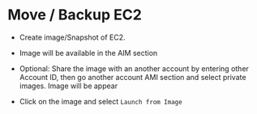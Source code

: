 # Move / Backup EC2

* Create image/Snapshot of EC2.

* Image will be available in the AIM section

* Optional: Share the image with an another account by entering other Account ID, then go another account AMI section and select private images. Image will be appear

* Click on the image and select `Launch from Image`

